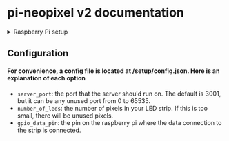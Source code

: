 # pi-neopixel v2 documentation

<details>
	<summary>Raspberry Pi setup</summary>
</details>

## Configuration

#### For convenience, a config file is located at /setup/config.json. Here is an explanation of each option
- `server_port`: the port that the server should run on. The default is 3001, but it can be any unused port from 0 to 65535.
- `number_of_leds`: the number of pixels in your LED strip. If this is too small, there will be unused pixels.
- `gpio_data_pin`: the pin on the raspberry pi where the data connection to the strip is connected.


